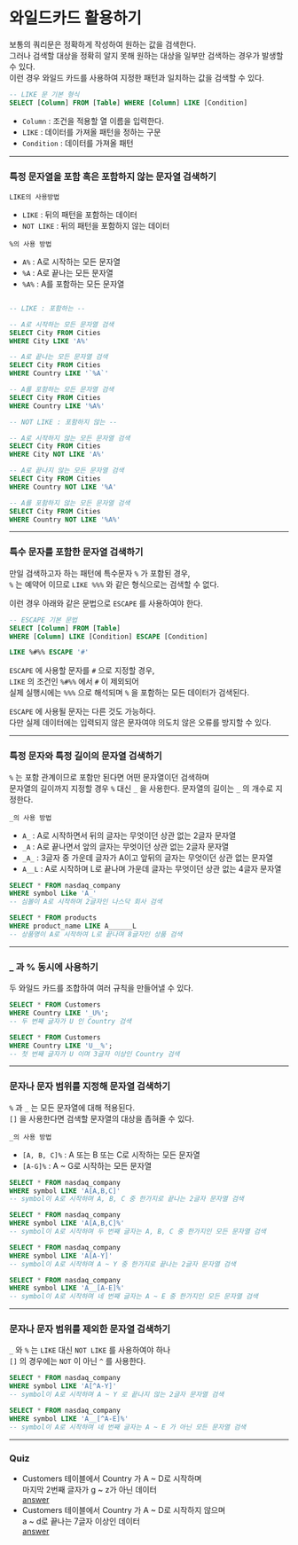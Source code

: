 # 와일드카드 활용하기

보통의 쿼리문은 정확하게 작성하여 원하는 값을 검색한다.  
그러나 검색할 대상을 정확히 알지 못해 원하는 대상을 일부만 검색하는 경우가 발생할 수 있다.  
이런 경우 와일드 카드를 사용하여 지정한 패턴과 일치하는 값을 검색할 수 있다.

```sql
-- LIKE 문 기본 형식
SELECT [Column] FROM [Table] WHERE [Column] LIKE [Condition]
```

- `Column` : 조건을 적용할 열 이름을 입력한다.
- `LIKE` : 데이터를 가져올 패턴을 정하는 구문
- `Condition` : 데이터를 가져올 패턴

---

### 특정 문자열을 포함 혹은 포함하지 않는 문자열 검색하기

`LIKE의 사용방법`
- `LIKE` : 뒤의 패턴을 포함하는 데이터
- `NOT LIKE` : 뒤의 패턴을 포함하지 않는 데이터

`%의 사용 방법`
- `A%` : A로 시작하는 모든 문자열
- `%A` : A로 끝나는 모든 문자열
- `%A%` : A를 포함하는 모든 문자열

```sql

-- LIKE : 포함하는 --

-- A로 시작하는 모든 문자열 검색
SELECT City FROM Cities
WHERE City LIKE 'A%'

-- A로 끝나는 모든 문자열 검색
SELECT City FROM Cities
WHERE Country LIKE '`%A`'

-- A를 포함하는 모든 문자열 검색
SELECT City FROM Cities
WHERE Country LIKE '%A%'

-- NOT LIKE : 포함하지 않는 --

-- A로 시작하지 않는 모든 문자열 검색
SELECT City FROM Cities
WHERE City NOT LIKE 'A%'

-- A로 끝나지 않는 모든 문자열 검색
SELECT City FROM Cities
WHERE Country NOT LIKE '%A'

-- A를 포함하지 않는 모든 문자열 검색
SELECT City FROM Cities
WHERE Country NOT LIKE '%A%'
```

---

### 특수 문자를 포함한 문자열 검색하기

만일 검색하고자 하는 패턴에 특수문자 `%` 가 포함된 경우,  
`%` 는 예약어 이므로 `LIKE %%%` 와 같은 형식으로는 검색할 수 없다.  

이런 경우 아래와 같은 문법으로 `ESCAPE` 를 사용하여야 한다.

```sql
-- ESCAPE 기본 문법
SELECT [Column] FROM [Table]
WHERE [Column] LIKE [Condition] ESCAPE [Condition]
```


```sql
LIKE %#%% ESCAPE '#'
```
`ESCAPE` 에 사용할 문자를 `#` 으로 지정할 경우,  
`LIKE` 의 조건인 `%#%%` 에서 `#` 이 제외되어  
실제 실행시에는 `%%%` 으로 해석되며 `%` 을 포함하는 모든 데이터가 검색된다.

`ESCAPE` 에 사용될 문자는 다른 것도 가능하다.  
다만 실제 데이터에는 입력되지 않은 문자여야 의도치 않은 오류를 방지할 수 있다.

---

### 특정 문자와 특정 길이의 문자열 검색하기

`%` 는 포함 관계이므로 포함만 된다면 어떤 문자열이던 검색하며  
문자열의 길이까지 지정할 경우 `%` 대신 `_` 을 사용한다.
문자열의 길이는 `_` 의 개수로 지정한다.

`_의 사용 방법`
- `A_` : A로 시작하면서 뒤의 글자는 무엇이던 상관 없는 2글자 문자열
- `_A` : A로 끝나면서 앞의 글자는 무엇이던 상관 없는 2글자 문자열
- `_A_` : 3글자 중 가운데 글자가 A이고 앞뒤의 글자는 무엇이던 상관 없는 문자열
- `A__L` : A로 시작하며 L로 끝나며 가운데 글자는 무엇이던 상관 없는 4글자 문자열

```sql
SELECT * FROM nasdaq_company
WHERE symbol Like 'A_'
-- 심볼이 A로 시작하며 2글자인 나스닥 회사 검색

SELECT * FROM products
WHERE product_name LIKE A______L
-- 상품명이 A로 시작하여 L로 끝나며 8글자인 상품 검색
```

---

### _ 과 % 동시에 사용하기

두 와일드 카드를 조합하여 여러 규칙을 만들어낼 수 있다.

```sql
SELECT * FROM Customers
WHERE Country LIKE '_U%';
-- 두 번째 글자가 U 인 Country 검색

SELECT * FROM Customers
WHERE Country LIKE 'U__%';
-- 첫 번째 글자가 U 이며 3글자 이상인 Country 검색
```

---

### 문자나 문자 범위를 지정해 문자열 검색하기

`%` 과 `_` 는 모든 문자열에 대해 적용된다.  
`[]` 을 사용한다면 검색할 문자열의 대상을 좁혀줄 수 있다.

`_의 사용 방법`
- `[A, B, C]%` : A 또는 B 또는 C로 시작하는 모든 문자열
- `[A-G]%` : A ~ G로 시작하는 모든 문자열

```sql
SELECT * FROM nasdaq_company
WHERE symbol LIKE 'A[A,B,C]'
-- symbol이 A로 시작하며 A, B, C 중 한가지로 끝나는 2글자 문자열 검색

SELECT * FROM nasdaq_company
WHERE symbol LIKE 'A[A,B,C]%'
-- symbol이 A로 시작하며 두 번째 글자는 A, B, C 중 한가지인 모든 문자열 검색

SELECT * FROM nasdaq_company
WHERE symbol LIKE 'A[A-Y]'
-- symbol이 A로 시작하며 A ~ Y 중 한가지로 끝나는 2글자 문자열 검색

SELECT * FROM nasdaq_company
WHERE symbol LIKE 'A__[A-E]%'
-- symbol이 A로 시작하며 네 번째 글자는 A ~ E 중 한가지인 모든 문자열 검색
```

---

### 문자나 문자 범위를 제외한 문자열 검색하기

`_` 와 `%` 는 `LIKE` 대신 `NOT LIKE` 를 사용하여야 하나  
`[]` 의 경우에는 `NOT` 이 아닌 `^` 를 사용한다.

```sql
SELECT * FROM nasdaq_company
WHERE symbol LIKE 'A[^A-Y]'
-- symbol이 A로 시작하며 A ~ Y 로 끝나지 않는 2글자 문자열 검색

SELECT * FROM nasdaq_company
WHERE symbol LIKE 'A__[^A-E]%'
-- symbol이 A로 시작하며 네 번째 글자는 A ~ E 가 아닌 모든 문자열 검색
```

---

### Quiz
- Customers 테이블에서 Country 가 A ~ D로 시작하며  
마지막 2번째 글자가 g ~ z가 아닌 데이터  
[answer](/QuerySQLs/WildCard_Quiz_1.sql)
- Customers 테이블에서 Country 가 A ~ D로 시작하지 않으며  
a ~ d로 끝나는 7글자 이상인 데이터  
[answer](/QuerySQLs/WildCard_Quiz_2.sql)